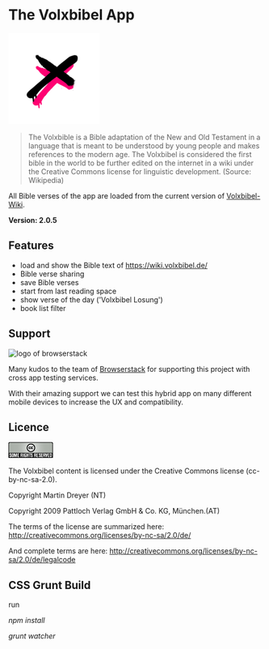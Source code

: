 # The Volxbibel App

![logo of Volxbibel](res/icons/ios/icon-60@3x.png)


> The Volxbible is a Bible adaptation of the New and Old Testament in a language that is meant to be understood by young people and makes references to the modern age. The Volxbibel is considered the first bible in the world to be further edited on the internet in a wiki under the Creative Commons license for linguistic development.
  (Source: Wikipedia)
    
  All Bible verses of the app are loaded from the current version of [Volxbibel-Wiki](https://wiki.volxbibel.de/).
  
  **Version: 2.0.5**   


## Features

- load and show the Bible text of https://wiki.volxbibel.de/
- Bible verse sharing
- save Bible verses
- start from last reading space
- show verse of the day ('Volxbibel Losung')
- book list filter

## Support

![logo of browserstack](https://d98b8t1nnulk5.cloudfront.net/production/images/static/header/header-logo.svg)

Many kudos to the team of [Browserstack](https://www.browserstack.com/) for supporting this project with cross app testing services.

With their amazing support we can test this hybrid app on many different mobile devices to increase the UX and compatibility.  

## Licence
![badge of CC licence](www/assets/somerights20.png)

The Volxbibel content is licensed under the Creative Commons license (cc-by-nc-sa-2.0).

Copyright Martin Dreyer (NT)

Copyright 2009 Pattloch Verlag GmbH & Co. KG, München.(AT)

The terms of the license are summarized here:
http://creativecommons.org/licenses/by-nc-sa/2.0/de/

And complete terms are here: http://creativecommons.org/licenses/by-nc-sa/2.0/de/legalcode

## CSS Grunt Build

run 

_npm install_

_grunt watcher_
